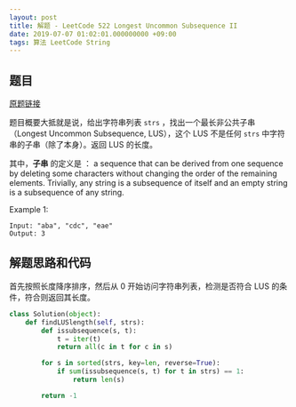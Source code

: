 ```yaml
---
layout: post
title: 解题 - LeetCode 522 Longest Uncommon Subsequence II
date: 2019-07-07 01:02:01.000000000 +09:00
tags: 算法 LeetCode String
---
```


## 题目

[原题链接](https://leetcode.com/problems/longest-uncommon-subsequence-ii/)

题目概要大抵就是说，给出字符串列表 `strs` ，找出一个最长非公共子串（Longest Uncommon Subsequence, LUS），这个 LUS 不是任何 `strs` 中字符串的子串（除了本身）。返回 LUS 的长度。

其中，**子串** 的定义是 ： a sequence that can be derived from one sequence by deleting some characters without changing the order of the remaining elements. Trivially, any string is a subsequence of itself and an empty string is a subsequence of any string.

Example 1:

```
Input: "aba", "cdc", "eae"
Output: 3
```

## 解题思路和代码

首先按照长度降序排序，然后从 0 开始访问字符串列表，检测是否符合 LUS 的条件，符合则返回其长度。

```python
class Solution(object):
    def findLUSlength(self, strs):
        def issubsequence(s, t):
            t = iter(t)
            return all(c in t for c in s)

        for s in sorted(strs, key=len, reverse=True):
            if sum(issubsequence(s, t) for t in strs) == 1:
                return len(s)

        return -1
```